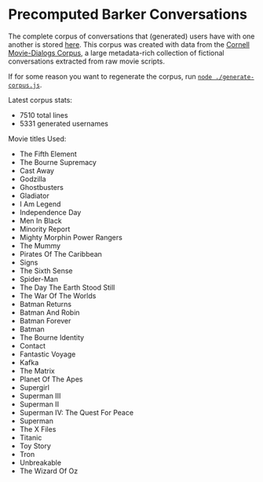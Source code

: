 # Precomputed Barker Conversations

The complete corpus of conversations that (generated) users have with one
another is stored [here][1]. This corpus was created with data from the [Cornell
Movie-Dialogs Corpus][2], a large metadata-rich collection of fictional
conversations extracted from raw movie scripts.

If for some reason you want to regenerate the corpus, run
[`node ./generate-corpus.js`][3].

Latest corpus stats:

- 7510 total lines
- 5331 generated usernames

Movie titles Used:

- The Fifth Element
- The Bourne Supremacy
- Cast Away
- Godzilla
- Ghostbusters
- Gladiator
- I Am Legend
- Independence Day
- Men In Black
- Minority Report
- Mighty Morphin Power Rangers
- The Mummy
- Pirates Of The Caribbean
- Signs
- The Sixth Sense
- Spider-Man
- The Day The Earth Stood Still
- The War Of The Worlds
- Batman Returns
- Batman And Robin
- Batman Forever
- Batman
- The Bourne Identity
- Contact
- Fantastic Voyage
- Kafka
- The Matrix
- Planet Of The Apes
- Supergirl
- Superman III
- Superman II
- Superman IV: The Quest For Peace
- Superman
- The X Files
- Titanic
- Toy Story
- Tron
- Unbreakable
- The Wizard Of Oz

[1]: ./corpus.json
[2]: https://www.cs.cornell.edu/~cristian/Cornell_Movie-Dialogs_Corpus.html
[3]: ./generate-corpus.js
